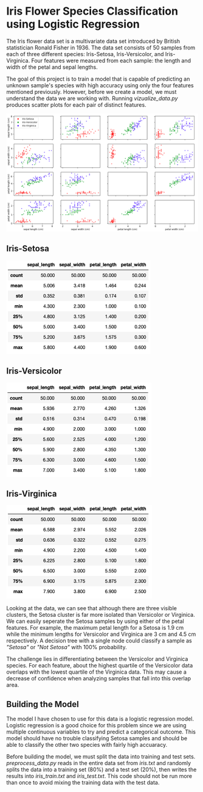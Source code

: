 # Iris Flower Species Classification using Logistic Regression

The Iris flower data set is a multivariate data set introduced by British statistician Ronald Fisher in 1936. The data set consists of 50 samples from each of three different species: Iris-Setosa, Iris-Versicolor, and Iris-Virginica. Four features were measured from each sample: the length and width of the petal and sepal lengths.

The goal of this project is to train a model that is capable of predicting an unknown sample's species with high accuracy using only the four features mentioned previously. However, before we create a model, we must understand the data we are working with. Running *vizualize_data.py* produces scatter plots for each pair of distinct features.

![Feature Scatter Plots](/images/iris_plot.png)

## Iris-Setosa
![Setosa Summary Data](/images/setosa_data.png)

## Iris-Versicolor
![Versicolor Summary Data](/images/versicolor_data.png)

## Iris-Virginica
![Virginica Summary Data](/images/virginica_data.png)

Looking at the data, we can see that although there are three visible clusters, the Setosa cluster is far more isolated than Versicolor or Virginica. We can easily seperate the Setosa samples by using either of the petal features. For example, the maximum petal length for a Setosa is 1.9 cm while the minimum lengths for Versicolor and Virginica are 3 cm and 4.5 cm respectively. A decision tree with a single node could classify a sample as *"Setosa"* or *"Not Setosa"* with 100% probability.

The challenge lies in differentiating between the Versicolor and Virginica species. For each feature, about the highest quartile of the Versicolor data overlaps with the lowest quartile of the Virginica data. This may cause a decrease of confidence when analyzing samples that fall into this overlap area.

## Building the Model

The model I have chosen to use for this data is a logistic regression model. Logistic regression is a good choice for this problem since we are using multiple continuous variables to try and predict a categorical outcome. This model should have no trouble classifying Setosa samples and should be able to classify the other two species with fairly high accuaracy.

Before building the model, we must split the data into training and test sets. *preprocess_data.py* reads in the entire data set from *iris.txt* and randomly splits the data into a training set (80%) and a test set (20%), then writes the results into *iris_train.txt* and *iris_test.txt*. This code should not be run more than once to avoid mixing the training data with the test data.
